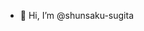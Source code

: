 - 👋 Hi, I’m @shunsaku-sugita

<!---
shunsaku-sugita/shunsaku-sugita is a ✨ special ✨ repository because its `README.md` (this file) appears on your GitHub profile.
You can click the Preview link to take a look at your changes.
--->
